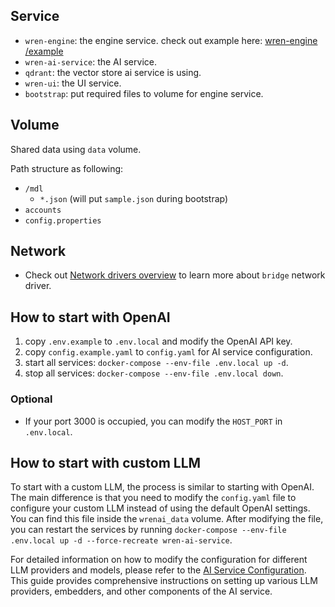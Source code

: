 ## Service

- `wren-engine`: the engine service. check out example here: [wren-engine
  /example](https://github.com/Canner/wren-engine/tree/main/example)
- `wren-ai-service`: the AI service.
- `qdrant`: the vector store ai service is using.
- `wren-ui`: the UI service.
- `bootstrap`: put required files to volume for engine service.

## Volume

Shared data using `data` volume.

Path structure as following:

- `/mdl`
  - `*.json` (will put `sample.json` during bootstrap)
- `accounts`
- `config.properties`

## Network

- Check out [Network drivers overview](https://docs.docker.com/engine/network/drivers/) to learn more about `bridge` network driver.

## How to start with OpenAI

1. copy `.env.example` to `.env.local` and modify the OpenAI API key.
2. copy `config.example.yaml` to `config.yaml` for AI service configuration.
3. start all services: `docker-compose --env-file .env.local up -d`.
4. stop all services: `docker-compose --env-file .env.local down`.

### Optional

- If your port 3000 is occupied, you can modify the `HOST_PORT` in `.env.local`.

## How to start with custom LLM

To start with a custom LLM, the process is similar to starting with OpenAI. The main difference is that you need to modify the `config.yaml` file
to configure your custom LLM instead of using the default OpenAI settings. You can find this file inside the `wrenai_data` volume. After modifying
the file, you can restart the services by running `docker-compose --env-file .env.local up -d --force-recreate wren-ai-service`.

For detailed information on how to modify the configuration for different LLM providers and models, please refer to the [AI Service Configuration](../wren-ai-service/docs/configuration.md).
This guide provides comprehensive instructions on setting up various LLM providers, embedders, and other components of the AI service.
